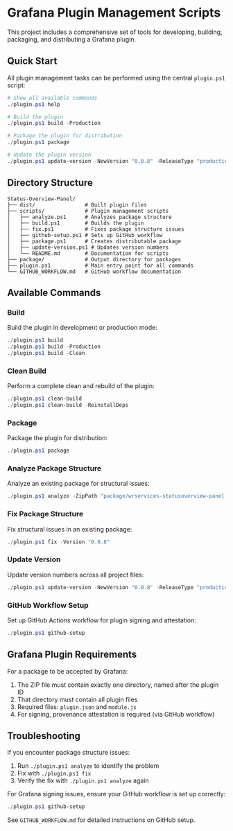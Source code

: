 # Grafana Plugin Management Scripts

This project includes a comprehensive set of tools for developing, building, packaging, and distributing a Grafana plugin.

## Quick Start

All plugin management tasks can be performed using the central `plugin.ps1` script:

```powershell
# Show all available commands
./plugin.ps1 help

# Build the plugin
./plugin.ps1 build -Production

# Package the plugin for distribution
./plugin.ps1 package

# Update the plugin version
./plugin.ps1 update-version -NewVersion "0.0.8" -ReleaseType "production-release"
```

## Directory Structure

```
Status-Overview-Panel/
├── dist/                # Built plugin files
├── scripts/             # Plugin management scripts
│   ├── analyze.ps1      # Analyzes package structure
│   ├── build.ps1        # Builds the plugin
│   ├── fix.ps1          # Fixes package structure issues
│   ├── github-setup.ps1 # Sets up GitHub workflow
│   ├── package.ps1      # Creates distributable package
│   ├── update-version.ps1 # Updates version numbers
│   └── README.md        # Documentation for scripts
├── package/             # Output directory for packages
├── plugin.ps1           # Main entry point for all commands
└── GITHUB_WORKFLOW.md   # GitHub workflow documentation
```

## Available Commands

### Build

Build the plugin in development or production mode:

```powershell
./plugin.ps1 build
./plugin.ps1 build -Production
./plugin.ps1 build -Clean
```

### Clean Build

Perform a complete clean and rebuild of the plugin:

```powershell
./plugin.ps1 clean-build
./plugin.ps1 clean-build -ReinstallDeps
```

### Package

Package the plugin for distribution:

```powershell
./plugin.ps1 package
```

### Analyze Package Structure

Analyze an existing package for structural issues:

```powershell
./plugin.ps1 analyze -ZipPath "package/wrservices-statusoverview-panel-0.0.8.zip"
```

### Fix Package Structure

Fix structural issues in an existing package:

```powershell
./plugin.ps1 fix -Version "0.0.8"
```

### Update Version

Update version numbers across all project files:

```powershell
./plugin.ps1 update-version -NewVersion "0.0.8" -ReleaseType "production-release"
```

### GitHub Workflow Setup

Set up GitHub Actions workflow for plugin signing and attestation:

```powershell
./plugin.ps1 github-setup
```

## Grafana Plugin Requirements

For a package to be accepted by Grafana:

1. The ZIP file must contain exactly one directory, named after the plugin ID
2. That directory must contain all plugin files
3. Required files: `plugin.json` and `module.js`
4. For signing, provenance attestation is required (via GitHub workflow)

## Troubleshooting

If you encounter package structure issues:

1. Run `./plugin.ps1 analyze` to identify the problem
2. Fix with `./plugin.ps1 fix`
3. Verify the fix with `./plugin.ps1 analyze` again

For Grafana signing issues, ensure your GitHub workflow is set up correctly:

```powershell
./plugin.ps1 github-setup
```

See `GITHUB_WORKFLOW.md` for detailed instructions on GitHub setup.